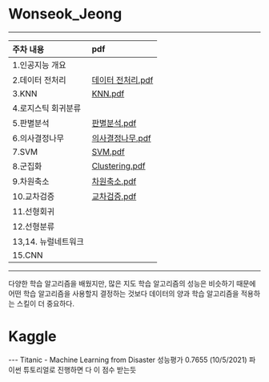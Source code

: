# Wonseok_Jeong

---
|주차 내용 | pdf  |
|:--------|:--------|
|1.인공지능 개요||
|2.데이터 전처리|[데이터 전처리.pdf](https://github.com/Sejong-Kaggle-Study-3rd/Wonseok_Jeong/files/6168865/default.pdf)|
|3.KNN|[KNN.pdf](https://github.com/Sejong-Kaggle-Study-3rd/Wonseok_Jeong/files/6195991/KNN.pdf)|
|4.로지스틱 회귀분류|
|5.판별분석|[판별분석.pdf](https://github.com/Sejong-Kaggle-Study-3rd/Wonseok_Jeong/files/6409591/default.pdf)|
|6.의사결정나무|[의사결정나무.pdf](https://github.com/Sejong-Kaggle-Study-3rd/Wonseok_Jeong/files/6420745/default.pdf)
|7.SVM|[SVM.pdf](https://github.com/Sejong-Kaggle-Study-3rd/Wonseok_Jeong/files/6445432/SVM.pdf)
|8.군집화|[Clustering.pdf](https://github.com/Sejong-Kaggle-Study-3rd/Wonseok_Jeong/files/6432959/Clustering.pdf)
|9.차원축소|[차원축소.pdf](https://github.com/Sejong-Kaggle-Study-3rd/Wonseok_Jeong/files/6466408/default.pdf)
|10.교차검증|[교차검증.pdf](https://github.com/Sejong-Kaggle-Study-3rd/Wonseok_Jeong/files/6501693/default.pdf)
|11.선형회귀|
|12.선형분류|
|13,14. 뉴럴네트워크|
|15.CNN|

---
다양한 학습 알고리즘을 배웠지만, 많은 지도 학습 알고리즘의 성능은 비슷하기 때문에 어떤 학습 알고리즘을 사용할지 결정하는 것보다 데이터의 양과 학습 알고리즘을 적용하는 스킬이 더 중요하다.

<h1>
  Kaggle
 </h1>
 ---
 Titanic - Machine Learning from Disaster
 성능평가 0.7655 (10/5/2021) 파이썬 튜토리얼로 진행하면 다 이 점수 받는듯
